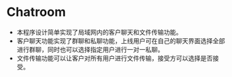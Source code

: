 # Chatroom
* 本程序设计简单实现了局域网内的客户聊天和文件传输功能。
* 客户聊天功能实现了群聊和私聊功能，上线用户可在自己的聊天界面选择全部进行群聊，同时也可以选择指定用户进行一对一私聊。
* 文件传输功能可以让客户对所有用户进行文件传输，接受方可以选择是否接受。
